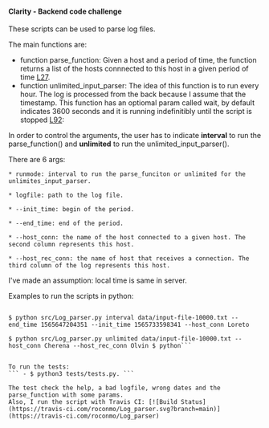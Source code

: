 #### Clarity - Backend code challenge

These scripts can be used to parse log files.

The main functions are:
- function parse_function: Given a host and a period of time,  the function returns a list of the hosts connnected to this host in a given period of time [L27](https://github.com/roconmo/Log_parser/blob/fc2dd50bd274def22c62210c1f071bdf19ed6ba1/src/Log_parser.py#L27).
- function unlimited_input_parser: The idea of this function is to run every hour. The log is processed from the back because I assume that the timestamp. This 
function has an optiomal param called wait, by default indicates 3600 seconds and it is running indefinitibly until the script is stopped [L92](https://github.com/roconmo/Log_parser/blob/fc2dd50bd274def22c62210c1f071bdf19ed6ba1/src/Log_parser.py#L92):

In order to control the arguments, the user has to indicate **interval** to run the parse_function() and **unlimited** to run the unlimited_input_parser(). 

There are 6 args:

    * runmode: interval to run the parse_funciton or unlimited for the unlimites_input_parser.

    * logfile: path to the log file.

    * --init_time: begin of the period. 

    * --end_time: end of the period.

    * --host_conn: the name of the host connected to a given host. The second column represents this host.

    * --host_rec_conn: the name of host that receives a connection. The third column of the log represents this host.
    
I've made an assumption: local time is same in server.

Examples to run the scripts in python:
``` $ python src/Log_parser.py -h

$ python src/Log_parser.py interval data/input-file-10000.txt --end_time 1565647204351 --init_time 1565733598341 --host_conn Loreto 

$ python src/Log_parser.py unlimited data/input-file-10000.txt --host_conn Cherena --host_rec_conn Olvin $ python```


To run the tests: 
``` - $ python3 tests/tests.py. ```

The test check the help, a bad logfile, wrong dates and the parse_function with some params.
Also, I run the script with Travis CI: [![Build Status](https://travis-ci.com/roconmo/Log_parser.svg?branch=main)](https://travis-ci.com/roconmo/Log_parser)
